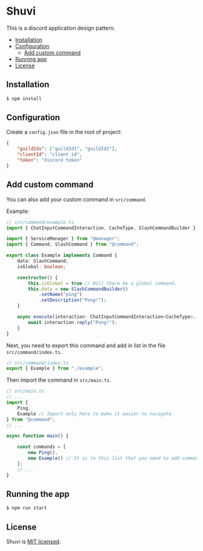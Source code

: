 # Shuvi
This is a discord application design pattern.

* [Installation](#installation)
* [Configuration](#configuration)
    * [Add custom command](#add-custom-command)
* [Running app](#running-the-app)
* [License](#license)

## Installation

```bash
$ npm install
```

## Configuration

Create a `config.json` file in the root of project:

```json
{
    "guildIds": ["guildId1", "guildId2"],
    "clientId": "client id",
    "token": "discord token"
}
```

## Add custom command
You can also add your custom command in `src/command`.

Example:
```ts
// src/command/example.ts
import { ChatInputCommandInteraction, CacheType, SlashCommandBuilder } from "discord.js";

import { ServiceManager } from "@manager";
import { Command, SlashCommand } from "@command";

export class Example implements Command {
    data: SlashCommand;
    isGlobal: boolean;

    constructor() {
        this.isGlobal = true // Will there be a global command.
        this.data = new SlashCommandBuilder()
            .setName("ping")
            .setDescription("Pong!");
    }

    async execute(interaction: ChatInputCommandInteraction<CacheType>, serviceManager: ServiceManager): Promise<void> {
        await interaction.reply("Pong!");
    }
}
```
Next, you need to export this command and add in list in the file `src/command/index.ts`.
```ts
// src/command/index.ts
export { Example } from "./example";
```

Then import the command in `src/main.ts`.
```ts
// src/main.ts
// ...
import {
    Ping,
    Example // Import only here to make it easier to navigate.
} from "@command";
// ...

async function main() {

    const commands = [
        new Ping(),
        new Example() // It is to this list that you need to add commands.
    ];
    // ...
}
```



## Running the app

```bash
$ npm run start
```

## License

Shuvi is [MIT licensed](LICENSE).
